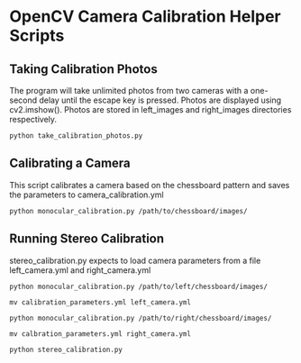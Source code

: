# OpenCV Camera Calibration Helper Scripts 

## Taking Calibration Photos
The program will take unlimited photos from two cameras with a one-second delay until the escape key is pressed. Photos are displayed using cv2.imshow(). Photos are stored in left_images and right_images directories respectively.
```
python take_calibration_photos.py
```

## Calibrating a Camera
This script calibrates a camera based on the chessboard pattern and saves the parameters to camera_calibration.yml
```
python monocular_calibration.py /path/to/chessboard/images/
```

## Running Stereo Calibration
stereo_calibration.py expects to load camera parameters from a file left_camera.yml and right_camera.yml

```
python monocular_calibration.py /path/to/left/chessboard/images/ 

mv calibration_parameters.yml left_camera.yml

python monocular_calibration.py /path/to/right/chessboard/images/

mv calbration_parameters.yml right_camera.yml

python stereo_calibration.py 
```
